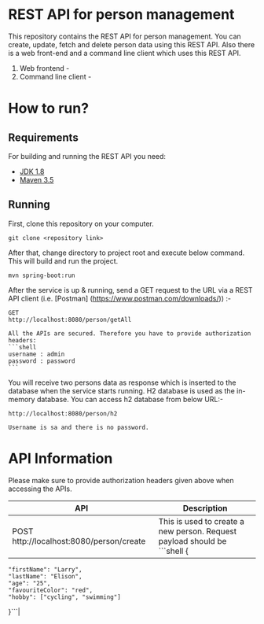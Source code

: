 # REST API for person management

This repository contains the REST API for person management. You can create, update, fetch and delete person data using this REST API. Also there is a web front-end and a command line client which uses this REST API.

1) Web frontend - <repository link>
2) Command line client - <repository link>

# How to run?

## Requirements

For building and running the REST API you need:

- [JDK 1.8](http://www.oracle.com/technetwork/java/javase/downloads/jdk8-downloads-2133151.html)
- [Maven 3.5](https://archive.apache.org/dist/maven/maven-3/3.5.0/binaries/)

## Running

First, clone this repository on your computer.
```shell
git clone <repository link>
```

After that, change directory to project root and execute below command. This will build and run the project.

```shell
mvn spring-boot:run
```

After the service is up & running, send a GET request to the URL via a REST API client (i.e. [Postman] (https://www.postman.com/downloads/)) :- 

```shell
GET 
http://localhost:8080/person/getAll
```

	All the APIs are secured. Therefore you have to provide authorization headers:
	```shell
	username : admin
	password : password
	```
	
You will receive two persons data as response which is inserted to the database when the service starts running. H2 database is used as the in-memory database. You can access h2 database from below URL:-

```shell 
http://localhost:8080/person/h2
```
	
	Username is sa and there is no password.

# API Information

Please make sure to provide authorization headers given above when accessing the APIs.

| API| Description |
|----|-------------|
|POST http://localhost:8080/person/create|This is used to create a new person. Request payload should be ```shell {
	"firstName": "Larry",
	"lastName": "Elison",
	"age": "25",
	"favouriteColor": "red",
	"hobby": ["cycling", "swimming"]
}```|
